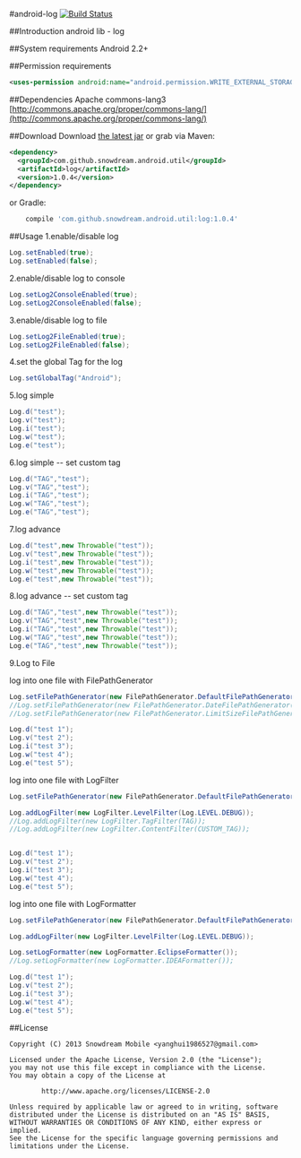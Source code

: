 #android-log
[![Build Status](https://travis-ci.org/SnowdreamFramework/android-log.svg?branch=master)](https://travis-ci.org/SnowdreamFramework/android-log)

##Introduction
android lib - log

##System requirements
Android 2.2+

##Permission requirements
```xml
<uses-permission android:name="android.permission.WRITE_EXTERNAL_STORAGE" />
```

##Dependencies
Apache commons-lang3   [http://commons.apache.org/proper/commons-lang/](http://commons.apache.org/proper/commons-lang/)

##Download
Download [the latest jar][1] or grab via Maven:

```xml
<dependency>
  <groupId>com.github.snowdream.android.util</groupId>
  <artifactId>log</artifactId>
  <version>1.0.4</version>
</dependency>
```

or Gradle:
```groovy
    compile 'com.github.snowdream.android.util:log:1.0.4'
```

##Usage
1.enable/disable log  
```java
Log.setEnabled(true);  
Log.setEnabled(false);  
```

2.enable/disable log to console
```java
Log.setLog2ConsoleEnabled(true);
Log.setLog2ConsoleEnabled(false);
```

3.enable/disable log to file
```java
Log.setLog2FileEnabled(true);
Log.setLog2FileEnabled(false);
```

4.set the global Tag for the log
```java
Log.setGlobalTag("Android");
```

5.log simple
```java
Log.d("test");  
Log.v("test");  
Log.i("test");  
Log.w("test");  
Log.e("test");  
```

6.log simple -- set custom tag
```java
Log.d("TAG","test");  
Log.v("TAG","test");  
Log.i("TAG","test");  
Log.w("TAG","test");  
Log.e("TAG","test");  
```

7.log advance
```java
Log.d("test",new Throwable("test"));  
Log.v("test",new Throwable("test"));  
Log.i("test",new Throwable("test"));  
Log.w("test",new Throwable("test"));  
Log.e("test",new Throwable("test"));  
```

8.log advance  -- set custom tag
```java
Log.d("TAG","test",new Throwable("test"));  
Log.v("TAG","test",new Throwable("test"));  
Log.i("TAG","test",new Throwable("test"));  
Log.w("TAG","test",new Throwable("test"));  
Log.e("TAG","test",new Throwable("test"));  
```

9.Log to File

log into one file with FilePathGenerator
```java
Log.setFilePathGenerator(new FilePathGenerator.DefaultFilePathGenerator("/mnt/sdcard/","app",".log"));
//Log.setFilePathGenerator(new FilePathGenerator.DateFilePathGenerator("/mnt/sdcard/","app",".log"));
//Log.setFilePathGenerator(new FilePathGenerator.LimitSizeFilePathGenerator("/mnt/sdcard/","app",".log",10240));

Log.d("test 1");
Log.v("test 2");
Log.i("test 3");
Log.w("test 4");
Log.e("test 5");
```

log into one file with LogFilter
```java
Log.setFilePathGenerator(new FilePathGenerator.DefaultFilePathGenerator("/mnt/sdcard/","app",".log"));

Log.addLogFilter(new LogFilter.LevelFilter(Log.LEVEL.DEBUG));
//Log.addLogFilter(new LogFilter.TagFilter(TAG));
//Log.addLogFilter(new LogFilter.ContentFilter(CUSTOM_TAG));


Log.d("test 1");
Log.v("test 2");
Log.i("test 3");
Log.w("test 4");
Log.e("test 5");
```

log into one file with LogFormatter
```java
Log.setFilePathGenerator(new FilePathGenerator.DefaultFilePathGenerator("/mnt/sdcard/","app",".log"));

Log.addLogFilter(new LogFilter.LevelFilter(Log.LEVEL.DEBUG));

Log.setLogFormatter(new LogFormatter.EclipseFormatter());
//Log.setLogFormatter(new LogFormatter.IDEAFormatter());

Log.d("test 1");
Log.v("test 2");
Log.i("test 3");
Log.w("test 4");
Log.e("test 5");
```

##License
```
Copyright (C) 2013 Snowdream Mobile <yanghui1986527@gmail.com>

Licensed under the Apache License, Version 2.0 (the "License");
you may not use this file except in compliance with the License.
You may obtain a copy of the License at

        http://www.apache.org/licenses/LICENSE-2.0

Unless required by applicable law or agreed to in writing, software
distributed under the License is distributed on an "AS IS" BASIS,
WITHOUT WARRANTIES OR CONDITIONS OF ANY KIND, either express or implied.
See the License for the specific language governing permissions and
limitations under the License.
```

[1]:https://oss.sonatype.org/content/groups/public/com/github/snowdream/android/util/log/1.0.4/log-1.0.4.jar
